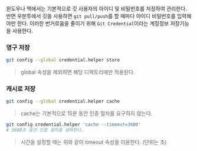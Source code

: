 윈도우나 맥에서는 기본적으로 깃 사용자의 아이디 및 비밀번호를 저장하여 관리한다.
반면 우분투에서 깃을 사용하면 `git pull/push`를 할 때마다 아이디 비밀번호를 입력해야만 한다. 이러한 번거로움을 줄이기 위해 `Git Credential`이라는 계정정보 저장기능을 사용한다.

### 영구 저장
```bash
git config --global credential.helper store
```

> global 속성을 제외하면 해당 디렉토리에만 적용된다.

### 캐시로 저장
```bash
git config --global credential.helper cache
```

> cache는 기본적으로 15분 동안 인증 절차를 요구하지 않는다.

```bash
git config credential.helper 'cache --timeout=3600'
# 3600초 동안 인증 절차를 생략한다.
```

> 시간을 설정할 때는 위와 같이 timeout 속성을 이용한다. (단위는 초)
